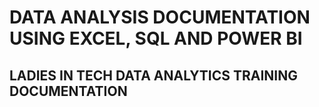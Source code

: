 # DATA ANALYSIS DOCUMENTATION USING EXCEL, SQL AND POWER BI

## LADIES IN TECH DATA ANALYTICS TRAINING DOCUMENTATION
